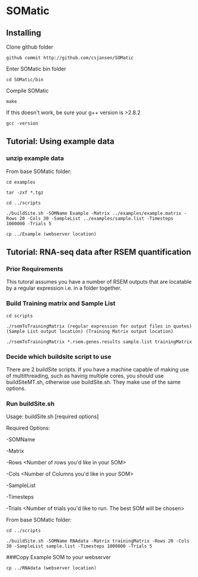 # SOMatic
## Installing

Clone github folder

`github commit http://github.com/csjansen/SOMatic`

Enter SOMatic bin folder

`cd SOMatic/bin`

Compile SOMatic

`make`

If this doesn't work, be sure your g++ version is >2.8.2

`gcc -version`

## Tutorial: Using example data

### unzip example data

From base SOMatic folder:

`cd examples`

`tar -zxf *.tgz`

`cd ../scripts`

`./buildSite.sh -SOMName Example -Matrix ../examples/example.matrix -Rows 20 -Cols 30 -SampleList ../examples/sample.list -Timesteps 1000000 -Trials 5`

`cp ../Example (webserver location)`

## Tutorial: RNA-seq data after RSEM quantification

### Prior Requirements

This tutoral assumes you have a number of RSEM outputs that are locatable by a regular expression i.e. in a folder together.

### Build Training matrix and Sample List

`cd scripts`

`./rsemToTrainingMatrix (regular expression for output files in quotes) (Sample List output location) (Training Matrix output location)`

`./rsemToTrainingMatrix *.rsem.genes.results sample.list trainingMatrix`

### Decide which buildsite script to use

There are 2 buildSite scripts.  If you have a machine capable of making use of multithreading, such as having multiple cores, you should use buildSiteMT.sh, otherwise use buildSite.sh.  They make use of the same options.


### Run buildSite.sh

Usage: buildSite.sh [required options]

Required Options:

-SOMName <SOM name>

-Matrix <Training Matrix File Location>

-Rows <Number of rows you'd like in your SOM>

-Cols <Number of Columns you'd like in your SOM>

-SampleList <File with list of samples>

-Timesteps <Number of timesteps for your SOM>

-Trials <Number of trials you'd like to run.  The best SOM will be chosen>

From base SOMatic folder:

`cd ../scripts`

`./buildSite.sh -SOMName RNAdata -Matrix trainingMatrix -Rows 20 -Cols 30 -SampleList sample.list -Timesteps 1000000 -Trials 5`

###Copy Example SOM to your webserver

`cp ../RNAdata (webserver location)`
